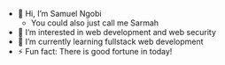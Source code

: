 - 👋 Hi, I’m Samuel Ngobi
  - You could also just call me Sarmah
- 👀 I’m interested in web development and web security
- 🌱 I’m currently learning fullstack web development
- ⚡ Fun fact: There is good fortune in today!

<!---
still-seeker/still-seeker is a ✨ special ✨ repository because its `README.md` (this file) appears on your GitHub profile.
You can click the Preview link to take a look at your changes.
--->
